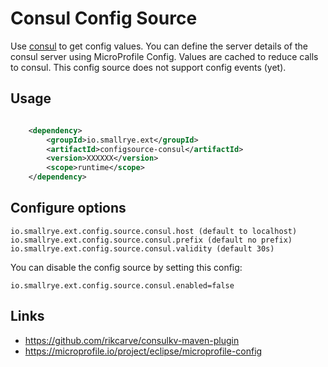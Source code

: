 # Consul Config Source

Use [consul](https://consul.io/) to get config values. You can define the server details of the consul server using MicroProfile Config.
Values are cached to reduce calls to consul. This config source does not support config events (yet).

## Usage

```xml

    <dependency>
        <groupId>io.smallrye.ext</groupId>
        <artifactId>configsource-consul</artifactId>
        <version>XXXXXX</version>
        <scope>runtime</scope>
    </dependency>

```

## Configure options

    io.smallrye.ext.config.source.consul.host (default to localhost)
    io.smallrye.ext.config.source.consul.prefix (default no prefix)
    io.smallrye.ext.config.source.consul.validity (default 30s)
  

You can disable the config source by setting this config:
    
    io.smallrye.ext.config.source.consul.enabled=false  

## Links
* https://github.com/rikcarve/consulkv-maven-plugin
* https://microprofile.io/project/eclipse/microprofile-config